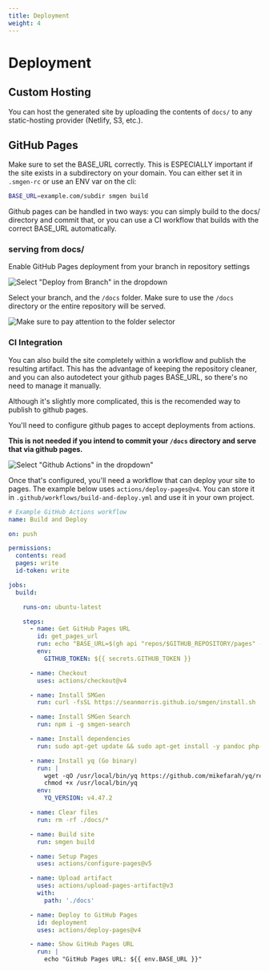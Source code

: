 ```yaml
---
title: Deployment
weight: 4
---
```


# Deployment

## Custom Hosting

You can host the generated site by uploading the contents of `docs/` to any static-hosting provider (Netlify, S3, etc.).

## GitHub Pages

Make sure to set the BASE_URL correctly. This is ESPECIALLY important if the site exists in a subdirectory on your domain. You can either set it in `.smgen-rc` or use an ENV var on the cli:

```bash
BASE_URL=example.com/subdir smgen build
```


Github pages can be handled in two ways: you can simply build to the docs/ directory and commit that, or you can use a CI workflow that builds with the correct BASE_URL automatically.

### serving from docs/

Enable GitHub Pages deployment from your branch in repository settings

![Select "Deploy from Branch" in the dropdown](/github-pages-branch.png)

Select your branch, and the `/docs` folder. Make sure to use the `/docs` directory or the entire repository will be served.

![Make sure to pay attention to the folder selector](/github-pages-select-branch.png)

### CI Integration

You can also build the site completely within a workflow and publish the resulting artifact. This has the advantage of keeping the repository cleaner, and you can also autodetect your github pages BASE_URL, so there's no need to manage it manually.

Although it's slightly more complicated, this is the recomended way to publish to github pages.

You'll need to configure github pages to accept deployments from actions.

**This is not needed if you intend to commit your `/docs` directory and serve that via github pages.**

![Select "Github Actions" in the dropdown"](/github-pages-actions.png)

Once that's configured, you'll need a workflow that can deploy your site to pages. The example below uses `actions/deploy-pages@v4`. You can store it in `.github/workflows/build-and-deploy.yml` and  use it in your own project.

```yaml
# Example GitHub Actions workflow
name: Build and Deploy

on: push

permissions:
  contents: read
  pages: write
  id-token: write

jobs:
  build:

    runs-on: ubuntu-latest

    steps:
      - name: Get GitHub Pages URL
        id: get_pages_url
        run: echo "BASE_URL=$(gh api "repos/$GITHUB_REPOSITORY/pages" --jq '.html_url | rtrimstr("/")')" >> $GITHUB_ENV
        env:
          GITHUB_TOKEN: ${{ secrets.GITHUB_TOKEN }}

      - name: Checkout
        uses: actions/checkout@v4

      - name: Install SMGen
        run: curl -fsSL https://seanmorris.github.io/smgen/install.sh | sudo bash

      - name: Install SMGen Search
        run: npm i -g smgen-search

      - name: Install dependencies
        run: sudo apt-get update && sudo apt-get install -y pandoc php-cli uuid

      - name: Install yq (Go binary)
        run: |
          wget -qO /usr/local/bin/yq https://github.com/mikefarah/yq/releases/download/${{ env.YQ_VERSION }}/yq_linux_amd64
          chmod +x /usr/local/bin/yq
        env:
          YQ_VERSION: v4.47.2

      - name: Clear files
        run: rm -rf ./docs/*

      - name: Build site
        run: smgen build

      - name: Setup Pages
        uses: actions/configure-pages@v5

      - name: Upload artifact
        uses: actions/upload-pages-artifact@v3
        with:
          path: './docs'

      - name: Deploy to GitHub Pages
        id: deployment
        uses: actions/deploy-pages@v4

      - name: Show GitHub Pages URL
        run: |
          echo "GitHub Pages URL: ${{ env.BASE_URL }}"
```
